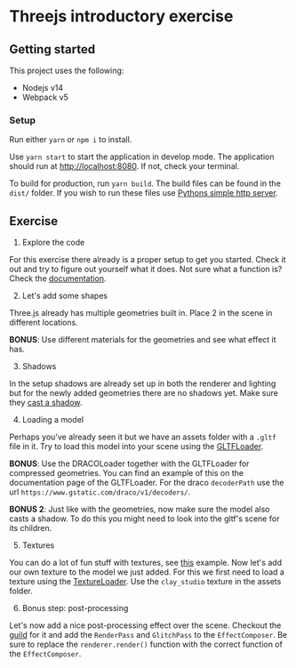 # Threejs introductory exercise

## Getting started

This project uses the following:

- Nodejs v14
- Webpack v5

### Setup

Run either `yarn` or `npm i` to install.

Use `yarn start` to start the application in develop mode. The application should run at [http://localhost:8080](http://localhost:8080/). If not, check your terminal.

To build for production, run `yarn build`. The build files can be found in the `dist/` folder. If you wish to run these files use [Pythons simple http server](https://developer.mozilla.org/en-US/docs/Learn/Common_questions/set_up_a_local_testing_server).

## Exercise

1. Explore the code

For this exercise there already is a proper setup to get you started. Check it out and try to figure out yourself what it does. Not sure what a function is? Check the [documentation](https://threejs.org/docs/index.html#manual/en/introduction/Creating-a-scene).

2. Let's add some shapes

Three.js already has multiple geometries built in. Place 2 in the scene in different locations.

**BONUS**: Use different materials for the geometries and see what effect it has.

3. Shadows

In the setup shadows are already set up in both the renderer and lighting but for the newly added geometries there are no shadows yet. Make sure they [cast a shadow](https://threejs.org/docs/index.html?q=mesh#api/en/core/Object3D.castShadow).

4. Loading a model

Perhaps you've already seen it but we have an assets folder with a `.gltf` file in it. Try to load this model into your scene using the [GLTFLoader](https://threejs.org/docs/index.html?q=gltf#examples/en/loaders/GLTFLoader).

**BONUS**: Use the DRACOLoader together with the GLTFLoader for compressed geometries. You can find an example of this on the documentation page of the GLTFLoader. For the draco `decoderPath` use the url `https://www.gstatic.com/draco/v1/decoders/`.

**BONUS 2**: Just like with the geometries, now make sure the model also casts a shadow. To do this you might need to look into the gltf's scene for its children.

5. Textures

You can do a lot of fun stuff with textures, see [this](https://threejs.org/examples/?q=text#webgl_loader_texture_dds) example. Now let's add our own texture to the model we just added. For this we first need to load a texture using the [TextureLoader](https://threejs.org/docs/index.html?q=text#api/en/textures/Texture). Use the `clay_studio` texture in the assets folder.

6. Bonus step: post-processing

Let's now add a nice post-processing effect over the scene. Checkout the [guild](https://threejs.org/docs/index.html?q=post#manual/en/introduction/How-to-use-post-processing) for it and add the `RenderPass` and `GlitchPass` to the `EffectComposer`. Be sure to replace the `renderer.render()` function with the correct function of the `EffectComposer`.
